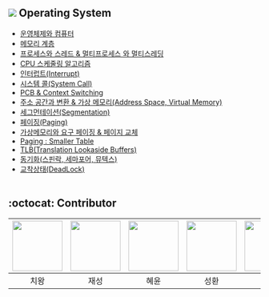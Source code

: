 ## <img src = "../Assets/img/OS.png"> Operating System
- [운영체제와 컴퓨터](https://github.com/techInterview-study/Tech_Interview_for_Beginner/blob/main/OS/os_computer_and_os.md)
- [메모리 계층](https://github.com/techInterview-study/Tech_Interview_for_Beginner/blob/main/OS/os_memory_hierarchy.md)
- [프로세스와 스레드 & 멀티프로세스 와 멀티스레딩](https://github.com/techInterview-study/Tech_Interview_for_Beginner/blob/main/OS/os_process%26thread.md)
- [CPU 스케줄링 알고리즘](https://github.com/techInterview-study/Tech_Interview_for_Beginner/blob/main/OS/os_cpu_scheduling_and_algorithm.md)
- [인터럽트(Interrupt)](https://github.com/techInterview-study/Tech_Interview_for_Beginner/blob/main/OS/os_interrupt.md)
- [시스템 콜(System Call)](https://github.com/techInterview-study/Tech_Interview_for_Beginner/blob/main/OS/os_system_call.md)
- [PCB & Context Switching](https://github.com/techInterview-study/Tech_Interview_for_Beginner/blob/main/OS/os_pcb_and_context_switching.md)
- [주소 공간과 변환 & 가상 메모리(Address Space, Virtual Memory)](https://github.com/techInterview-study/Tech_Interview_for_Beginner/blob/main/OS/os_adress_space_and_virtual_memory.md)
- [세그먼테이션(Segmentation)](https://github.com/techInterview-study/Tech_Interview_for_Beginner/blob/main/OS/os_segmentation.md)
- [페이징(Paging)](https://github.com/techInterview-study/Tech_Interview_for_Beginner/blob/main/OS/os_paging.md)
- [가상메모리와 요구 페이징 & 페이지 교체](https://github.com/techInterview-study/Tech_Interview_for_Beginner/blob/main/OS/os_virtual_memory_and_demand_paging.md)
- [Paging : Smaller Table](https://github.com/techInterview-study/Tech_Interview_for_Beginner/blob/main/OS/os_paging_smaller_table.md)
- [TLB(Translation Lookaside Buffers)](https://github.com/techInterview-study/Tech_Interview_for_Beginner/blob/main/OS/os_tlb.md)
- [동기화(스핀락, 세마포어, 뮤텍스)](https://github.com/techInterview-study/Tech_Interview_for_Beginner/blob/main/OS/os_spin_lock_and_mutex_and_semaphore.md)
- [교착상태(DeadLock)](https://github.com/techInterview-study/Tech_Interview_for_Beginner/blob/main/OS/os_deadlock.md) <br><br>

## :octocat: Contributor

| [<img src="./Assets/img/penguin.png" width="100px">](https://github.com/noxknow) | [<img src="./Assets/img/nunori.jpeg" width="100px">](https://github.com/nunori) |[<img src="./Assets/img/hylee.jpg" width="100px">](https://github.com/hyleee)|[<img src="./Assets/img/sh.png" width="100px">](https://github.com/Hellooosir)|[<img src="./Assets/img/hyolim.png" width="100px">](https://github.com/hlleee2020)|[<img src="./Assets/img/yejin.png" width="100px">](https://github.com/songsongyejin)|[<img src="./Assets/img/yoonha.png" width="100px">](https://github.com/yoonha97)|
|:---:|:---:|:---:|:---:|:---:|:---:|:---:|
| 치왕 | 재성 | 혜윤 | 성환 | 효림 | 예진 | 윤하 |